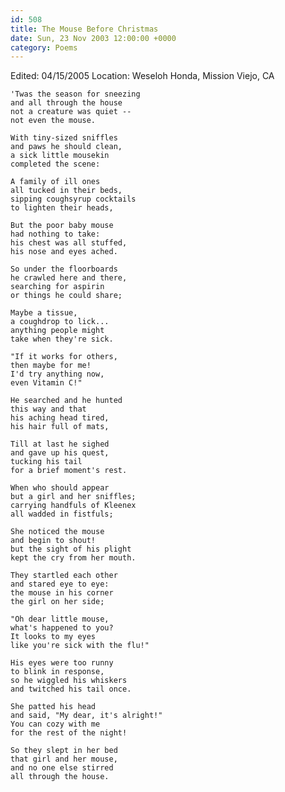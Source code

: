 ```yaml
---
id: 508
title: The Mouse Before Christmas
date: Sun, 23 Nov 2003 12:00:00 +0000
category: Poems
---
```


Edited: 04/15/2005
Location: Weseloh Honda, Mission Viejo, CA

    'Twas the season for sneezing  
    and all through the house  
    not a creature was quiet --  
    not even the mouse.

    With tiny-sized sniffles  
    and paws he should clean,  
    a sick little mousekin  
    completed the scene:

    A family of ill ones  
    all tucked in their beds,  
    sipping coughsyrup cocktails  
    to lighten their heads,

    But the poor baby mouse  
    had nothing to take:  
    his chest was all stuffed,  
    his nose and eyes ached.

    So under the floorboards  
    he crawled here and there,  
    searching for aspirin  
    or things he could share;

    Maybe a tissue,  
    a coughdrop to lick...  
    anything people might  
    take when they're sick.

    "If it works for others,  
    then maybe for me!  
    I'd try anything now,  
    even Vitamin C!"

    He searched and he hunted  
    this way and that  
    his aching head tired,  
    his hair full of mats,

    Till at last he sighed  
    and gave up his quest,  
    tucking his tail  
    for a brief moment's rest.

    When who should appear  
    but a girl and her sniffles;  
    carrying handfuls of Kleenex  
    all wadded in fistfuls;

    She noticed the mouse  
    and begin to shout!  
    but the sight of his plight  
    kept the cry from her mouth.

    They startled each other  
    and stared eye to eye:  
    the mouse in his corner  
    the girl on her side;

    "Oh dear little mouse,  
    what's happened to you?  
    It looks to my eyes  
    like you're sick with the flu!"

    His eyes were too runny  
    to blink in response,  
    so he wiggled his whiskers  
    and twitched his tail once.

    She patted his head  
    and said, "My dear, it's alright!"  
    You can cozy with me  
    for the rest of the night!

    So they slept in her bed  
    that girl and her mouse,  
    and no one else stirred  
    all through the house.


